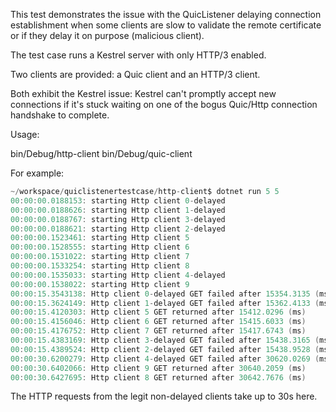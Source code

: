 This test demonstrates the issue with the QuicListener delaying connection establishment when some clients are slow to validate the remote certificate or if they delay it on purpose (malicious client).

The test case runs a Kestrel server with only HTTP/3 enabled.

Two clients are provided: a Quic client and an HTTP/3 client.

Both exhibit the Kestrel issue: Kestrel can't promptly accept new connections if it's stuck waiting on one of the bogus Quic/Http connection handshake to complete.

Usage:

   bin/Debug/http-client <delayed connection count> <normal connection count>
   bin/Debug/quic-client <delayed connection count> <normal connection count>   

For example:
```csharp
~/workspace/quiclistenertestcase/http-client$ dotnet run 5 5
00:00:00.0188153: starting Http client 0-delayed
00:00:00.0188626: starting Http client 1-delayed
00:00:00.0188767: starting Http client 3-delayed
00:00:00.0188621: starting Http client 2-delayed
00:00:00.1523461: starting Http client 5
00:00:00.1528555: starting Http client 6
00:00:00.1531022: starting Http client 7
00:00:00.1533254: starting Http client 8
00:00:00.1535033: starting Http client 4-delayed
00:00:00.1538022: starting Http client 9
00:00:15.3543138: Http client 0-delayed GET failed after 15354.3135 (ms): System.Net.Http.HttpRequestException
00:00:15.3624149: Http client 1-delayed GET failed after 15362.4133 (ms): System.Net.Http.HttpRequestException
00:00:15.4120303: Http client 5 GET returned after 15412.0296 (ms)
00:00:15.4156046: Http client 6 GET returned after 15415.6033 (ms)
00:00:15.4176752: Http client 7 GET returned after 15417.6743 (ms)
00:00:15.4383169: Http client 3-delayed GET failed after 15438.3165 (ms): System.Net.Http.HttpRequestException
00:00:15.4389524: Http client 2-delayed GET failed after 15438.9528 (ms): System.Net.Http.HttpRequestException
00:00:30.6200279: Http client 4-delayed GET failed after 30620.0269 (ms): System.Net.Http.HttpRequestException
00:00:30.6402066: Http client 9 GET returned after 30640.2059 (ms)
00:00:30.6427695: Http client 8 GET returned after 30642.7676 (ms)
```

The HTTP requests from the legit non-delayed clients take up to 30s here.
